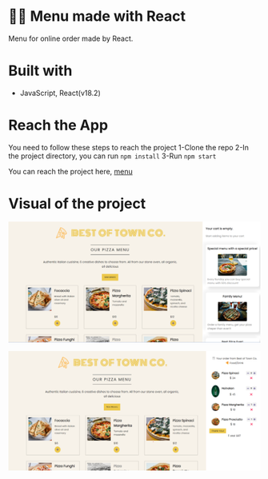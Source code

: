 # 🍕🍺 Menu made with React

Menu for online order made by React.

# Built with

- JavaScript, React(v18.2)

# Reach the App

You need to follow these steps to reach the project
1-Clone the repo
2-In the project directory, you can run `npm install`
3-Run `npm start`

You can reach the project here, [menu](https://berenvrl.github.io/ordermenu-react/)

# Visual of the project

![menu-visual](./menu-visual1.png)

![menu-visual2](./menu-visual2.png)
